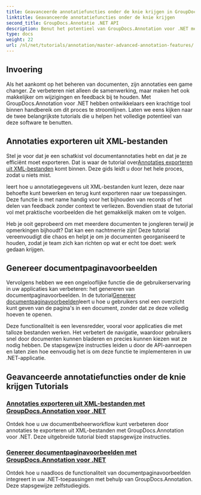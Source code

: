 ```yaml
---
title: Geavanceerde annotatiefuncties onder de knie krijgen in GroupDocs.Annotation voor .NET
linktitle: Geavanceerde annotatiefuncties onder de knie krijgen
second_title: GroupDocs.Annotatie .NET API
description: Benut het potentieel van GroupDocs.Annotation voor .NET met tutorials over het exporteren van XML-annotaties en het genereren van paginavoorbeelden van documenten.
type: docs
weight: 22
url: /nl/net/tutorials/annotation/master-advanced-annotation-features/
---
```

## Invoering

Als het aankomt op het beheren van documenten, zijn annotaties een game changer. Ze verbeteren niet alleen de samenwerking, maar maken het ook makkelijker om wijzigingen en feedback bij te houden. Met GroupDocs.Annotation voor .NET hebben ontwikkelaars een krachtige tool binnen handbereik om dit proces te stroomlijnen. Laten we eens kijken naar de twee belangrijkste tutorials die u helpen het volledige potentieel van deze software te benutten.

## Annotaties exporteren uit XML-bestanden

 Stel je voor dat je een schatkist vol documentannotaties hebt en dat je ze efficiënt moet exporteren. Dat is waar de tutorial over[Annotaties exporteren uit XML-bestanden](./export-annotations-from-xml-file/) komt binnen. Deze gids leidt u door het hele proces, zodat u niets mist. 

leert hoe u annotatiegegevens uit XML-bestanden kunt lezen, deze naar behoefte kunt bewerken en terug kunt exporteren naar uw toepassingen. Deze functie is met name handig voor het bijhouden van records of het delen van feedback zonder context te verliezen. Bovendien staat de tutorial vol met praktische voorbeelden die het gemakkelijk maken om te volgen. 

Heb je ooit geprobeerd om met meerdere documenten te jongleren terwijl je opmerkingen bijhoudt? Dat kan een nachtmerrie zijn! Deze tutorial vereenvoudigt die chaos en helpt je om je documenten georganiseerd te houden, zodat je team zich kan richten op wat er echt toe doet: werk gedaan krijgen.

## Genereer documentpaginavoorbeelden

 Vervolgens hebben we een ongelooflijke functie die de gebruikerservaring in uw applicaties kan verbeteren: het genereren van documentpaginavoorbeelden. In de tutorial[Genereer documentpaginavoorbeelden](./generate-document-page-previews/)leert u hoe u gebruikers snel een overzicht kunt geven van de pagina's in een document, zonder dat ze deze volledig hoeven te openen.

Deze functionaliteit is een levensredder, vooral voor applicaties die met talloze bestanden werken. Het verbetert de navigatie, waardoor gebruikers snel door documenten kunnen bladeren en precies kunnen kiezen wat ze nodig hebben. De stapsgewijze instructies leiden u door de API-aanroepen en laten zien hoe eenvoudig het is om deze functie te implementeren in uw .NET-applicatie. 

## Geavanceerde annotatiefuncties onder de knie krijgen Tutorials
### [Annotaties exporteren uit XML-bestanden met GroupDocs.Annotation voor .NET](./export-annotations-from-xml-file/)
Ontdek hoe u uw documentbeheerworkflow kunt verbeteren door annotaties te exporteren uit XML-bestanden met GroupDocs.Annotation voor .NET. Deze uitgebreide tutorial biedt stapsgewijze instructies.
### [Genereer documentpaginavoorbeelden met GroupDocs.Annotation voor .NET](./generate-document-page-previews/)
Ontdek hoe u naadloos de functionaliteit van documentpaginavoorbeelden integreert in uw .NET-toepassingen met behulp van GroupDocs.Annotation. Deze stapsgewijze zelfstudiegids.